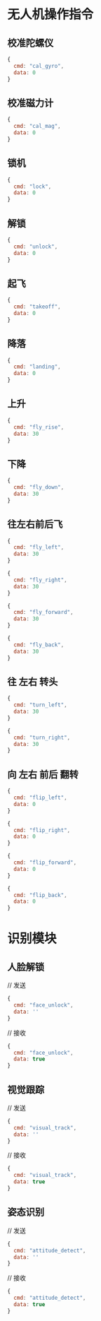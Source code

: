 
# 无人机操作指令

## 校准陀螺仪

```js
{
  cmd: "cal_gyro",
  data: 0
}
```

## 校准磁力计

```js
{
  cmd: "cal_mag",
  data: 0
}
```

## 锁机

```js
{
  cmd: "lock",
  data: 0
}
```

## 解锁

```js
{
  cmd: "unlock",
  data: 0
}
```

## 起飞

```js
{
  cmd: "takeoff",
  data: 0
}
```

## 降落

```js
{
  cmd: "landing",
  data: 0
}
```

## 上升

```js
{
  cmd: "fly_rise",
  data: 30
}
```

## 下降

```js
{
  cmd: "fly_down",
  data: 30
}
```

## 往左右前后飞

```js
{
  cmd: "fly_left",
  data: 30
}
```

```js
{
  cmd: "fly_right",
  data: 30
}
```

```js
{
  cmd: "fly_forward",
  data: 30
}
```

```js
{
  cmd: "fly_back",
  data: 30
}
```

## 往 左右 转头

```js
{
  cmd: "turn_left",
  data: 30
}
```

```js
{
  cmd: "turn_right",
  data: 30
}
```

## 向 左右 前后 翻转

```js
{
  cmd: "flip_left",
  data: 0
}
```

```js
{
  cmd: "flip_right",
  data: 0
}
```

```js
{
  cmd: "flip_forward",
  data: 0
}
```

```js
{
  cmd: "flip_back",
  data: 0
}
```

# 识别模块

## 人脸解锁

// 发送

```js
{
  cmd: "face_unlock",
  data: ''
}
```

// 接收

```js
{
  cmd: "face_unlock",
  data: true
}
```

## 视觉跟踪

// 发送

```js
{
  cmd: "visual_track",
  data: ''
}
```

// 接收

```js
{
  cmd: "visual_track",
  data: true
}
```

## 姿态识别

// 发送

```js
{
  cmd: "attitude_detect",
  data: ''
}
```

// 接收

```js
{
  cmd: "attitude_detect",
  data: true
}
```

##
